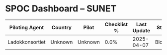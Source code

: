 # SPOC Dashboard – SUNET

| Piloting Agent | Country | Pilot | Checklist % | Last Update | Status |
|----------------|---------|--------|--------------|-------------|--------|
| Ladokkonsortiet | Unknown | Unknown | 0.0% | 2025-04-07 | Blocked |
